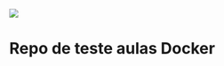 ![](https://www.mundodocker.com.br/wp-content/uploads/2015/06/docker_facebook_share.png)

# Repo de teste aulas Docker
